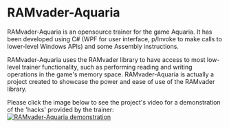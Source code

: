 # RAMvader-Aquaria
RAMvader-Aquaria is an opensource trainer for the game Aquaria. It has been developed using C# (WPF for user interface, p/Invoke to make calls to lower-level Windows APIs) and some Assembly instructions.

RAMvader-Aquaria uses the RAMvader library to have access to most low-level trainer functionality, such as performing reading and writing operations in the game's memory space. RAMvader-Aquaria is actually a project created to showcase the power and ease of use of the RAMvader library.

Please click the image below to see the project's video for a demonstration of the 'hacks' provided by the trainer:<br />
[![RAMvader-Aquaria demonstration](https://img.youtube.com/vi/L7Jjingk3p8/0.jpg)](https://youtu.be/L7Jjingk3p8 "RAMvader-Aquaria demonstration")
